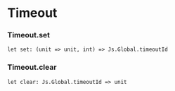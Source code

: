 # Timeout




### Timeout.set
  
`let set: (unit => unit, int) => Js.Global.timeoutId`  


### Timeout.clear
  
`let clear: Js.Global.timeoutId => unit`  

